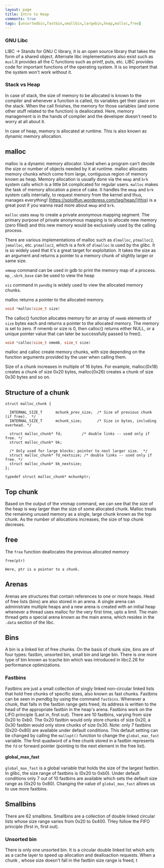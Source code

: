 ```yaml
---
layout: page
title: Intro to Heap
comments: true
tags: [unsortedbin,fastbin,smallbin,largebin,heap,malloc,free]
---
```


### GNU Libc

LIBC -> Stands for GNU C library, it is an open source library that takes the form of a shared object. Alternate libc implementations also exist such as `musl`.It provides all the C functions such as printf, puts, etc. LIBC provides code for important functions of the operating system. It is so important that the system won't work without it.

### Stack vs Heap
In case of stack, the size of memory to be allocated is known to the compiler and whenever a function is called, its variables get their place on the stack. When the call finishes, the memory for those variables (and some other stuff related to the function) is deallocated. Here, memory management is in the hands of compiler and the developer doesn't need to worry at all about it.

In case of heap, memory is allocated at runtime. This is also known as dynamic memory allocation.

## malloc
malloc is a dynamic memory allocator. Used when a program can't decide the size or number of objects needed by it at runtime. malloc allocates memory chunks which come from large, contiguous region of memory known as heap.
Memory allocation is usually done via the `mmap` and `brk` system calls which is a little bit complicated for regular users. `malloc` makes the task of memory allocation a piece of cake. It handles the `mmap` and `brk` system calls internally, to request memory from the kernel and thus, manages everything!
[https://sploitfun.wordpress.com/tag/heap/](this) is a great post if you wanna read more about `mmap` and `brk`.

`malloc` uses `mmap` to create a private anonymous mapping segment. The primary purpose of private anonymous mapping is to allocate new memory (zero filled) and this new memory would be exclusively used by the calling process.

There are various implementations of malloc such as `dlmalloc`, `ptmalloc2`, `jemalloc`, etc.
`ptmalloc2`, which is a fork of `dlmalloc` is used by the glibc. 
It is so widely used that it's a great target for exploitation. It takes the size as an argument and returns a pointer to a memory chunk of slightly larger or same size.


`vmmap` command can be used in gdb to print the memory map of a process.
`mp_.sbrk_base` can be used to view the heap

`vis` command in `pwndbg` is widely used to view the allocated memory chunks.


malloc returns a pointer to the allocated memory.
```c
void *malloc(size_t size)

```
The calloc() function allocates memory for an array of `nmemb` elements of `size` bytes each and returns a pointer to the allocated memory. The memory is set to zero. If nmemb or size is 0, then calloc() returns either NULL, or a unique pointer value that can later  be  successfully passed to free().

```c
void *calloc(size_t nmemb, size_t size)
```

malloc and calloc create memory chunks, with size depending on the function arguments provided by the user when calling them.

Size of a chunk increases in multiple of 16 bytes. For example, malloc(0x18) creates a chunk of size 0x20 bytes, malloc(0x26) creates a chunk of size 0x30 bytes and so on. 


## Structure of a chunk
```
struct malloc_chunk {

  INTERNAL_SIZE_T      mchunk_prev_size;  /* Size of previous chunk (if free).  */
  INTERNAL_SIZE_T      mchunk_size;       /* Size in bytes, including overhead. */

  struct malloc_chunk* fd;         /* double links -- used only if free. */
  struct malloc_chunk* bk;

  /* Only used for large blocks: pointer to next larger size.  */
  struct malloc_chunk* fd_nextsize; /* double links -- used only if free. */
  struct malloc_chunk* bk_nextsize;
};

typedef struct malloc_chunk* mchunkptr;
```

## Top chunk
Based on the output of the vmmap command, we can see that the size of the heap is way larger than the size of some allocated chunk. Malloc treats the remaining unused memory as a single, large chunk known as the top chunk. As the number of allocations increases, the size of top chunk decreses.


## free
The `free` function deallocates the previous allocated memory
```
free(ptr)

Here, ptr is a pointer to a chunk.
```

## Arenas
Arenas are structures that contain references to one or more heaps. Head of free lists (bins) are also stored in an arena. A single arena can administrate multiple heaps and a new arena is created with an initial heap whenever a thread uses malloc for the very first time, upto a limit. The main thread gets a special arena known as the main arena, which resides in the `.data` section of the libc.


## Bins
A bin is a linked list of free chunks. On the basis of chunk size, bins are of four types:
fastbin, unsorted bin, small bin and large bin. There is one more type of bin known as tcache bin which was introduced in libc2.26 for performance optimizations.

### Fastbins
Fastbins are just a small collection of singly linked non-circular linked lists that hold free chunks of specific sizes, also known as fast chunks. Fastbins can be seen in pwndbg by using the command `fastbins`. Whenever a chunk, that falls in the fastbin range gets freed, its address is written to the head of the appropriate fastbin in the heap's arena. Fastbins work on the LIFO principle (Last in, first out). There are 10 fastbins, varying from size 0x20 to 0xb0. The 0x20 fastbin would only store chunks of size 0x20, a 0x30 fastbin would only store chunks of size 0x30. Note: only 7 fastbins (0x20-0x80) are available under default
conditions. This default setting can be changed by calling the `mallopt()` function to change the `global_max_fast` variable. The first quadword of a free chunk stored in a fastbin represents the `fd` or forward pointer (pointing to the next element in the free list).

#### global_max_fast
`global_max_fast` is a global variable that holds the size of the largest fastbin. In glibc, the size range of fastbins is (0x20 to 0xb0). Under default conditions only 7 out of 10 fastbins are available which sets the default size range as (0x20 to 0x80). Changing the value of `global_max_fast` allows us to use more fastbins.

## Smallbins
There are 62 smallbins. Smallbins are a collection of double linked circular lists whose size range varies from 0x20 to 0x400. THey follow the FIFO principle (first in, first out).
### Unsorted bin
There is only one unsorted bin. It is a circular double linked list which acts as a cache layer to speed up allocation and dealloaction requests. When a chunk , whose size doesn't fall in the fastbin size range is freed, t
